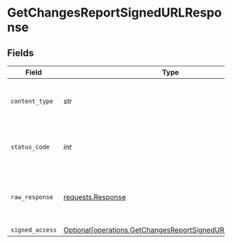 # GetChangesReportSignedURLResponse


## Fields

| Field                                                                                                                          | Type                                                                                                                           | Required                                                                                                                       | Description                                                                                                                    |
| ------------------------------------------------------------------------------------------------------------------------------ | ------------------------------------------------------------------------------------------------------------------------------ | ------------------------------------------------------------------------------------------------------------------------------ | ------------------------------------------------------------------------------------------------------------------------------ |
| `content_type`                                                                                                                 | *str*                                                                                                                          | :heavy_check_mark:                                                                                                             | HTTP response content type for this operation                                                                                  |
| `status_code`                                                                                                                  | *int*                                                                                                                          | :heavy_check_mark:                                                                                                             | HTTP response status code for this operation                                                                                   |
| `raw_response`                                                                                                                 | [requests.Response](https://requests.readthedocs.io/en/latest/api/#requests.Response)                                          | :heavy_check_mark:                                                                                                             | Raw HTTP response; suitable for custom response parsing                                                                        |
| `signed_access`                                                                                                                | [Optional[operations.GetChangesReportSignedURLSignedAccess]](../../models/operations/getchangesreportsignedurlsignedaccess.md) | :heavy_minus_sign:                                                                                                             | OK                                                                                                                             |